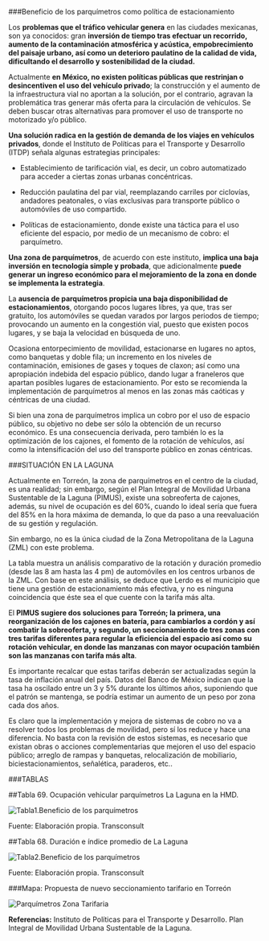 
###Beneficio de los parquímetros como política de estacionamiento

Los **problemas que el tráfico vehicular genera** en las ciudades mexicanas, son ya conocidos: gran **inversión de tiempo tras efectuar un recorrido, aumento de la contaminación atmosférica y acústica, empobrecimiento del paisaje urbano, así como un deterioro paulatino de la calidad de vida, dificultando el desarrollo y sostenibilidad de la ciudad.**

Actualmente **en México, no existen políticas públicas que restrinjan o desincentiven el uso del vehículo privado**; la construcción y el aumento de la infraestructura vial no aportan a la solución, por el contrario, agravan la problemática tras generar más oferta para la circulación de vehículos. Se deben buscar otras alternativas para promover el uso de transporte no motorizado y/o público.

**Una solución radica en la gestión de demanda de los viajes en vehículos privados**, donde el Instituto de Políticas para el Transporte y Desarrollo (ITDP) señala algunas estrategias principales:

* Establecimiento de tarificación vial, es decir, un cobro automatizado para acceder a ciertas zonas urbanas concéntricas.

* Reducción paulatina del par vial, reemplazando carriles por ciclovías, andadores peatonales, o vías exclusivas para transporte público o automóviles de uso compartido.

* Políticas de estacionamiento, donde existe una táctica para el uso eficiente del espacio, por medio de un mecanismo de cobro: el parquímetro.

**Una zona de parquímetros**, de acuerdo con este instituto, **implica una baja inversión en tecnología simple y probada**, que adicionalmente **puede generar un ingreso económico para el mejoramiento de la zona en donde se implementa la estrategia**.

La **ausencia de parquímetros propicia una baja disponibilidad de estacionamientos**, otorgando pocos lugares libres, ya que, tras ser gratuito, los automóviles se quedan varados por largos periodos de tiempo; provocando un aumento en la congestión vial, puesto que existen pocos lugares, y se baja la velocidad en búsqueda de uno.

Ocasiona entorpecimiento de movilidad, estacionarse en lugares no aptos, como banquetas y doble fila; un incremento en los niveles de contaminación, emisiones de gases y toques de claxon; así como una apropiación indebida del espacio público, dando lugar a franeleros que apartan posibles lugares de estacionamiento. Por esto se recomienda la implementación de parquímetros al menos en las zonas más caóticas y céntricas de una ciudad.

Si bien una zona de parquímetros implica un cobro por el uso de espacio público, su objetivo no debe ser sólo la obtención de un recurso económico. Es una consecuencia derivada, pero también lo es la optimización de los cajones, el fomento de la rotación de vehículos, así como la intensificación del uso del transporte público en zonas céntricas.

###SITUACIÓN EN LA LAGUNA

Actualmente en Torreón, la zona de parquímetros en el centro de la ciudad, es una realidad; sin embargo, según el Plan Integral de Movilidad Urbana Sustentable de la Laguna (PIMUS), existe una sobreoferta de cajones, además, su nivel de ocupación es del 60%, cuando lo ideal sería que fuera del 85% en la hora máxima de demanda, lo que da paso a una reevaluación de su gestión y regulación.

Sin embargo, no es la única ciudad de la Zona Metropolitana de la Laguna (ZML) con este problema.

La tabla muestra un análisis comparativo de la rotación y duración promedio (desde las 8 am hasta las 4 pm) de automóviles en los centros urbanos de la ZML. Con base en este análisis, se deduce que Lerdo es el municipio que tiene una gestión de estacionamiento más efectiva, y no es ninguna coincidencia que éste sea el que cuente con la tarifa más alta.

El **PIMUS sugiere dos soluciones para Torreón; la primera, una reorganización de los cajones en batería, para cambiarlos a cordón y así combatir la sobreoferta, y segundo, un seccionamiento de tres zonas con tres tarifas diferentes para regular la eficiencia del espacio así como su rotación vehicular, en donde las manzanas con mayor ocupación también son las manzanas con tarifa más alta**.

Es importante recalcar que estas tarifas deberán ser actualizadas según la tasa de inflación anual del país. Datos del Banco de México indican que la tasa ha oscilado entre un 3 y 5% durante los últimos años, suponiendo que el patrón se mantenga, se podría estimar un aumento de un peso por zona cada dos años.

Es claro que la implementación y mejora de sistemas de cobro no va a resolver todos los problemas de movilidad, pero sí los reduce y hace una diferencia. No basta con la revisión de estos sistemas, es necesario que existan obras o acciones complementarias que mejoren el uso del espacio público; arreglo de rampas y banquetas, relocalización de mobiliario, biciestacionamientos, señalética, paraderos, etc..

###TABLAS

##Tabla 69. Ocupación vehicular parquímetros La Laguna en la HMD.

<img class="img-responsive" src="beneficio-de-los-parquimetros/parquimetros1.png" alt="Tabla1.Beneficio de los parquímetros">

Fuente: Elaboración propia. Transconsult


##Tabla 68. Duración e índice promedio de La Laguna

<img class="img-responsive" src="beneficio-de-los-parquimetros/parquimetros2.png" alt="Tabla2.Beneficio de los parquímetros">

Fuente: Elaboración propia. Transconsult


###Mapa: Propuesta de nuevo seccionamiento tarifario en Torreón

<img class="img-responsive" src="beneficio-de-los-parquimetros/parquimetros-zona-tarifaria-pimus.jpg" alt="Parquímetros Zona Tarifaria">


**Referencias:**
Instituto de Políticas para el Transporte y Desarrollo.
Plan Integral de Movilidad Urbana Sustentable de la Laguna.
